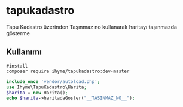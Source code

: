 # tapukadastro
Tapu Kadastro üzerinden Taşınmaz no kullanarak haritayı taşınmazda gösterme
## Kullanımı
```
#install
composer require ihyme/tapukadastro:dev-master
``` 

```php
include_once 'vendor/autoload.php';
use Ihyme\TapuKadastro\Harita;
$harita = new Harita();
echo $harita->haritadaGoster("__TASINMAZ_NO__");

 ```
